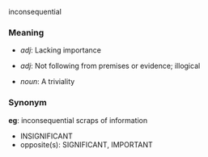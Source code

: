 inconsequential
### Meaning
+ _adj_: Lacking importance
+ _adj_: Not following from premises or evidence; illogical

+ _noun_: A triviality

### Synonym

__eg__: inconsequential scraps of information

+ INSIGNIFICANT
+ opposite(s): SIGNIFICANT, IMPORTANT


